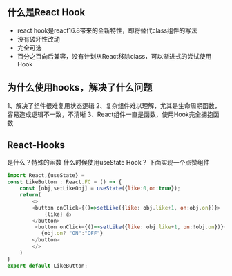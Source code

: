 




## 什么是React Hook
- react hook是react16.8带来的全新特性，即将替代class组件的写法
- 没有破坏性改动
- 完全可选
- 百分之百向后兼容，没有计划从React移除class，可以渐进式的尝试使用Hook

## 为什么使用hooks，解决了什么问题
1、解决了组件很难复用状态逻辑
2、复杂组件难以理解，尤其是生命周期函数，容易造成逻辑不一致，不清晰
3、React组件一直是函数，使用Hook完全拥抱函数

## React-Hooks
是什么？特殊的函数
什么时候使用useState Hook？
下面实现一个点赞组件
```js
import React,{useState} = 
const LikeButton : React.FC = () => {
    const [obj,setLikeObj] = useState({like:0,on:true});
    return(
        <>
        <button onClick={()=>setLike({like: obj.like+1, on:obj.on})}>
            {like} 👍
        </button>
         <button onClick={()=>setLike({like: obj.like+1, on:!obj.on})}>
           {obj.on? "ON":"OFF"}
        </button>
        </>
    ) 
}
export default LikeButton;
```